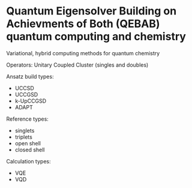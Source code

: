 # Quantum Eigensolver Building on Achievments of Both (QEBAB) quantum computing and chemistry
Variational, hybrid computing methods for quantum chemistry

Operators:
Unitary Coupled Cluster (singles and doubles)

Ansatz build types:
- UCCSD
- UCCGSD
- k-UpCCGSD
- ADAPT

Reference types:
- singlets
- triplets
- open shell
- closed shell

Calculation types:
- VQE
- VQD
